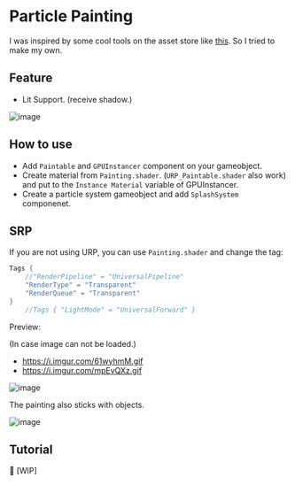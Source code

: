 # Particle Painting

I was inspired by some cool tools on the asset store like [this](https://assetstore.unity.com/packages/tools/particles-effects/ink-painter-86210#content). So I tried to make my own.

## Feature

- Lit Support. (receive shadow.)

![image](https://i.imgur.com/7HATenW.png)


## How to use

- Add `Paintable` and `GPUInstancer` component on your gameobject.
- Create material from `Painting.shader`. (`URP_Paintable.shader` also work) and put to the `Instance Material` variable of GPUInstancer.
- Create a particle system gameobject and add `SplashSystem` componenet.


## SRP

If you are not using URP, you can use `Painting.shader` and change the tag:
```C
Tags {
    //"RenderPipeline" = "UniversalPipeline"
    "RenderType" = "Transparent"
    "RenderQueue" = "Transparent"
}
    //Tags { "LightMode" = "UniversalForward" }

```

Preview:

(In case image can not be loaded.)
- https://i.imgur.com/61wyhmM.gif
- https://i.imgur.com/mpEvQXz.gif

![image](https://i.imgur.com/61wyhmM.gif)


The painting also sticks with objects.

![image](https://i.imgur.com/mpEvQXz.gif)

## Tutorial
🚧 [WIP]

